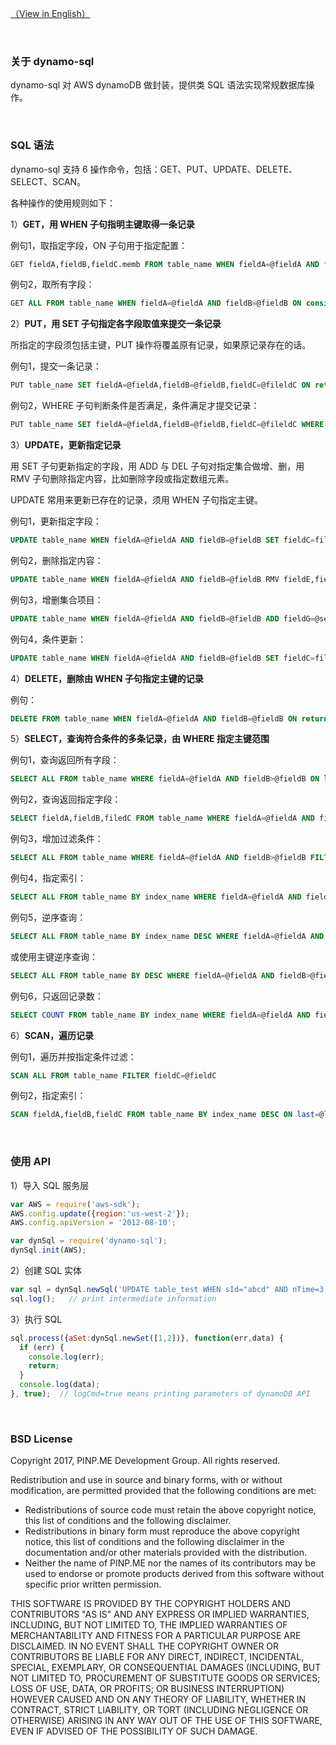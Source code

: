 [（View in English）](README.md)

&nbsp;

### 关于 dynamo-sql

dynamo-sql 对 AWS dynamoDB 做封装，提供类 SQL 语法实现常规数据库操作。

&nbsp;

### SQL 语法

dynamo-sql 支持 6 操作命令，包括：GET、PUT、UPDATE、DELETE、SELECT、SCAN。

各种操作的使用规则如下：

1）**GET，用 WHEN 子句指明主键取得一条记录**

例句1，取指定字段，ON 子句用于指定配置：

``` sql
GET fieldA,fieldB,fieldC.memb FROM table_name WHEN fieldA=@fieldA AND fieldB=@fieldB ON consistent=TRUE
```

例句2，取所有字段：

``` sql
GET ALL FROM table_name WHEN fieldA=@fieldA AND fieldB=@fieldB ON consistent=TRUE
```

2）**PUT，用 SET 子句指定各字段取值来提交一条记录**

所指定的字段须包括主键，PUT 操作将覆盖原有记录，如果原记录存在的话。

例句1，提交一条记录：

``` sql
PUT table_name SET fieldA=@fieldA,fieldB=@fieldB,fieldC=@fileldC ON return="ALL_OLD"
```

例句2，WHERE 子句判断条件是否满足，条件满足才提交记录：

``` sql
PUT table_name SET fieldA=@fieldA,fieldB=@fieldB,fieldC=@fileldC WHERE attribute_exists(fieldD)
```

3）**UPDATE，更新指定记录**

用 SET 子句更新指定的字段，用 ADD 与 DEL 子句对指定集合做增、删，用 RMV 子句删除指定内容，比如删除字段或指定数组元素。

UPDATE 常用来更新已存在的记录，须用 WHEN 子句指定主键。

例句1，更新指定字段：

``` sql
UPDATE table_name WHEN fieldA=@fieldA AND fieldB=@fieldB SET fieldC=fileldC+@count, fieldD=@fieldD ON return="ALL_OLD"
```

例句2，删除指定内容：

``` sql
UPDATE table_name WHEN fieldA=@fieldA AND fieldB=@fieldB RMV fieldE,fieldF[0] ON return="ALL_OLD"
```

例句3，增删集合项目：

``` sql
UPDATE table_name WHEN fieldA=@fieldA AND fieldB=@fieldB ADD fieldG=@set1,fieldH.memb=@set2 DEL fieldH=@set3 ON return="ALL_NEW"
```

例句4，条件更新：

``` sql
UPDATE table_name WHEN fieldA=@fieldA AND fieldB=@fieldB SET fieldC=fileldC+@count, fieldD=@fieldD WHERE fieldC<@count"
```

4）**DELETE，删除由 WHEN 子句指定主键的记录**

例句：

``` sql
DELETE FROM table_name WHEN fieldA=@fieldA AND fieldB=@fieldB ON return="ALL_OLD"
```

5）**SELECT，查询符合条件的多条记录，由 WHERE 指定主键范围**

例句1，查询返回所有字段：

``` sql
SELECT ALL FROM table_name WHERE fieldA=@fieldA AND fieldB>@fieldB ON limit=20
```

例句2，查询返回指定字段：

``` sql
SELECT fieldA,fieldB,filedC FROM table_name WHERE fieldA=@fieldA AND fieldB>@fieldB ON limit=20
```

例句3，增加过滤条件：

``` sql
SELECT ALL FROM table_name WHERE fieldA=@fieldA AND fieldB>@fieldB FILTER fieldC=@fieldC
```

例句4，指定索引：

``` sql
SELECT ALL FROM table_name BY index_name WHERE fieldA=@fieldA AND fieldB>@fieldB
```

例句5，逆序查询：

``` sql
SELECT ALL FROM table_name BY index_name DESC WHERE fieldA=@fieldA AND fieldB>@fieldB
```

或使用主键逆序查询：

``` sql
SELECT ALL FROM table_name BY DESC WHERE fieldA=@fieldA AND fieldB>@fieldB
```

例句6，只返回记录数：

``` sql
SELECT COUNT FROM table_name BY index_name WHERE fieldA=@fieldA AND fieldB>@fieldB
```

6）**SCAN，遍历记录**

例句1，遍历并按指定条件过滤：

``` sql
SCAN ALL FROM table_name FILTER fieldC=@fieldC
```

例句2，指定索引：

``` sql
SCAN fieldA,fieldB,fieldC FROM table_name BY index_name DESC ON last=@last,limit=20
```

&nbsp;

### 使用 API

1）导入 SQL 服务层

``` js
var AWS = require('aws-sdk');
AWS.config.update({region:'us-west-2'});
AWS.config.apiVersion = '2012-08-10';

var dynSql = require('dynamo-sql');
dynSql.init(AWS);
```

2）创建 SQL 实体

``` js
var sql = dynSql.newSql('UPDATE table_test WHEN sId="abcd" AND nTime=3 ADD mValue.aSet=@aSet ON return="ALL_NEW"');
sql.log();   // print intermediate information
```

3）执行 SQL

``` js
sql.process({aSet:dynSql.newSet([1,2])}, function(err,data) {
  if (err) {
    console.log(err);
    return;
  }
  console.log(data);
}, true);  // logCmd=true means printing parameters of dynamoDB API
```

&nbsp;

### BSD License

Copyright 2017, PINP.ME Development Group. All rights reserved.

Redistribution and use in source and binary forms, with or without
modification, are permitted provided that the following conditions
are met:

  - Redistributions of source code must retain the above copyright
    notice, this list of conditions and the following disclaimer.
  - Redistributions in binary form must reproduce the above
    copyright notice, this list of conditions and the following
    disclaimer in the documentation and/or other materials provided
    with the distribution.
  - Neither the name of PINP.ME nor the names of its contributors 
    may be used to endorse or promote products derived from this 
    software without specific prior written permission.

THIS SOFTWARE IS PROVIDED BY THE COPYRIGHT HOLDERS AND CONTRIBUTORS
"AS IS" AND ANY EXPRESS OR IMPLIED WARRANTIES, INCLUDING, BUT NOT
LIMITED TO, THE IMPLIED WARRANTIES OF MERCHANTABILITY AND FITNESS FOR
A PARTICULAR PURPOSE ARE DISCLAIMED. IN NO EVENT SHALL THE COPYRIGHT
OWNER OR CONTRIBUTORS BE LIABLE FOR ANY DIRECT, INDIRECT, INCIDENTAL,
SPECIAL, EXEMPLARY, OR CONSEQUENTIAL DAMAGES (INCLUDING, BUT NOT
LIMITED TO, PROCUREMENT OF SUBSTITUTE GOODS OR SERVICES; LOSS OF USE,
DATA, OR PROFITS; OR BUSINESS INTERRUPTION) HOWEVER CAUSED AND ON ANY
THEORY OF LIABILITY, WHETHER IN CONTRACT, STRICT LIABILITY, OR TORT
(INCLUDING NEGLIGENCE OR OTHERWISE) ARISING IN ANY WAY OUT OF THE USE
OF THIS SOFTWARE, EVEN IF ADVISED OF THE POSSIBILITY OF SUCH DAMAGE.

